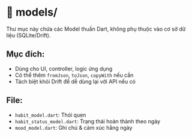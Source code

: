 # 📁 models/

Thư mục này chứa các Model thuần Dart, không phụ thuộc vào cơ sở dữ liệu (SQLite/Drift).

## Mục đích:
- Dùng cho UI, controller, logic ứng dụng
- Có thể thêm `fromJson`, `toJson`, `copyWith` nếu cần
- Tách biệt khỏi Drift để dễ dùng lại với API nếu có

## File:
- `habit_model.dart`: Thói quen
- `habit_status_model.dart`: Trạng thái hoàn thành theo ngày
- `mood_model.dart`: Ghi chú & cảm xúc hằng ngày
